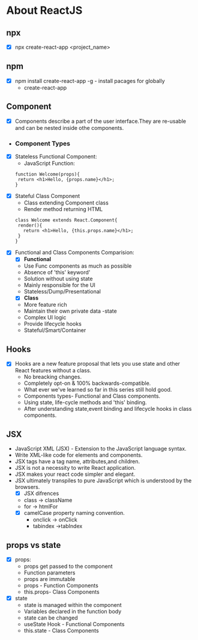 # About ReactJS


## npx 
 - [x] npx create-react-app <project_name> 

## npm 
 - [x] npm install create-react-app -g - install pacages for globally
   - create-react-app <project-name> 

## Component
 - [x] Components describe a part of the user interface.They are re-usable and can be nested inside othe components.
 - ### Component Types 
 - [x] Stateless Functional Component:
   - JavaScript Function:
   ~~~
   function Welcome(props){
    return <h1>Hello, {props.name}</h1>;
   }
   ~~~
 - [x] Stateful Class Component
   - Class extending Component class 
   - Render method returning HTML
   ~~~
   class Welcome extends React.Component{
    render(){
      return <h1>Hello, {this.props.name}</h1>;
    }
   }
   ~~~
 - [x] Functional and Class Components Comparision:
   - [x] <b>Functional</b>
    - Use Func components as much as possible
    - Absence of 'this' keyword'
    - Solution without using state
    - Mainly responsible for the UI
    - Stateless/Dump/Presentational
   - [x] <b>Class</b>
    - More feature rich
    - Maintain their own private data -state
    - Complex UI logic
    - Provide lifecycle hooks
    - Stateful/Smart/Container

## Hooks
 - [x] Hooks are  a new feature proposal that lets you use state and other React features without a class.
   - No breacking changes.
   - Completely opt-on & 100% backwards-compatible.
   - What ever we've learned so far in this series still hold good.
   - Components types- Functional and Class components.
   - Using state, life-cycle methods and 'this' binding.
   - After understanding state,event binding and lifecycle hooks in class components.

## JSX
 - JavaScript XML (JSX) - Extension to the JavaScript language syntax.
 - Write XML-like code for elements and components.
 - JSX tags have a tag name, attributes,and children.
 - JSX is not a necessity to write React application.
 - JSX makes your react code simpler and elegant.
 - JSX ultimately transpiles to pure JavaScript which is understood by the browsers.
   - [x] JSX difrences
    - class -> className
    - for -> htmlFor
    - [x] camelCase property naming convention.
      - onclick -> onClick
      - tabindex ->tabIndex

## props vs state
 - [x] props:
   - props get passed to the component
   - Function parameters
   - props are immutable
   - props - Function Components
   - this.props- Class Components
- [x] state
  - state is managed within the component
  - Variables declared in the function body
  - state can be changed
  - useState Hook - Functional Components 
  - this.state - Class Components
